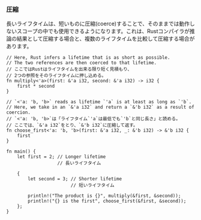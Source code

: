 ### 圧縮

長いライフタイムは、短いものに圧縮(coerce)することで、そのままでは動作しないスコープの中でも使用できるようになります。これは、Rustコンパイラが推論の結果として圧縮する場合と、複数のライフタイムを比較して圧縮する場合があります。

    // Here, Rust infers a lifetime that is as short as possible.
    // The two references are then coerced to that lifetime.
    // ここではRustはライフタイムを出来る限り短く見積もり、
    // 2つの参照をそのライフタイムに押し込める。
    fn multiply<'a>(first: &'a i32, second: &'a i32) -> i32 {
        first * second
    }

    // `<'a: 'b, 'b>` reads as lifetime `'a` is at least as long as `'b`.
    // Here, we take in an `&'a i32` and return a `&'b i32` as a result of coercion.
    // `<'a: 'b, 'b>`は「ライフタイム`'a`は最低でも`'b`と同じ長さ」と読める。
    // ここでは、`&'a i32`をとり、`&'b i32`に圧縮して返す。
    fn choose_first<'a: 'b, 'b>(first: &'a i32, _: &'b i32) -> &'b i32 {
        first
    }

    fn main() {
        let first = 2; // Longer lifetime
                       // 長いライフタイム
        
        {
            let second = 3; // Shorter lifetime
                            // 短いライフタイム
            
            println!("The product is {}", multiply(&first, &second));
            println!("{} is the first", choose_first(&first, &second));
        };
    }


